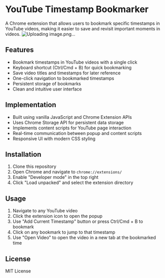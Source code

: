 # YouTube Timestamp Bookmarker

A Chrome extension that allows users to bookmark specific timestamps in YouTube videos, making it easier to save and revisit important moments in videos.
![Uploading image.png…]()

## Features

- Bookmark timestamps in YouTube videos with a single click
- Keyboard shortcut (Ctrl/Cmd + B) for quick bookmarking
- Save video titles and timestamps for later reference
- One-click navigation to bookmarked timestamps
- Persistent storage of bookmarks
- Clean and intuitive user interface

## Implementation

- Built using vanilla JavaScript and Chrome Extension APIs
- Uses Chrome Storage API for persistent data storage
- Implements content scripts for YouTube page interaction
- Real-time communication between popup and content scripts
- Responsive UI with modern CSS styling

## Installation

1. Clone this repository
2. Open Chrome and navigate to `chrome://extensions/`
3. Enable "Developer mode" in the top right
4. Click "Load unpacked" and select the extension directory

## Usage

1. Navigate to any YouTube video
2. Click the extension icon to open the popup
3. Use "Add Current Timestamp" button or press Ctrl/Cmd + B to bookmark
4. Click on any bookmark to jump to that timestamp
5. Use "Open Video" to open the video in a new tab at the bookmarked time


## License

MIT License 
